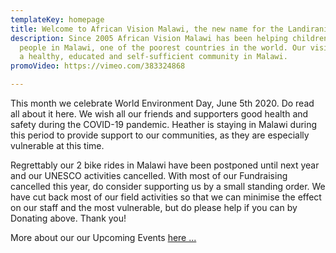 ```yaml
---
templateKey: homepage
title: Welcome to African Vision Malawi, the new name for the Landirani Trust
description: Since 2005 African Vision Malawi has been helping children and vulnerable
  people in Malawi, one of the poorest countries in the world. Our vision is to see
  a healthy, educated and self-sufficient community in Malawi.
promoVideo: https://vimeo.com/383324868

---
```


This month we celebrate World Environment Day, June 5th 2020. Do read all about it here. We wish all our friends and supporters good health and safety during the COVID-19 pandemic. Heather is staying in Malawi during this period to provide support to our communities, as they are especially vulnerable at this time. 

Regrettably our 2 bike rides in Malawi have been postponed until next year and our UNESCO activities cancelled. With most of our Fundraising cancelled this year, do consider supporting us by a small standing order. We have cut back most of our field activities so that we can minimise the effect on our staff and the most vulnerable, but do please help if you can by Donating above. Thank you!

More about our our Upcoming Events [here ...](/events/ "View events")
